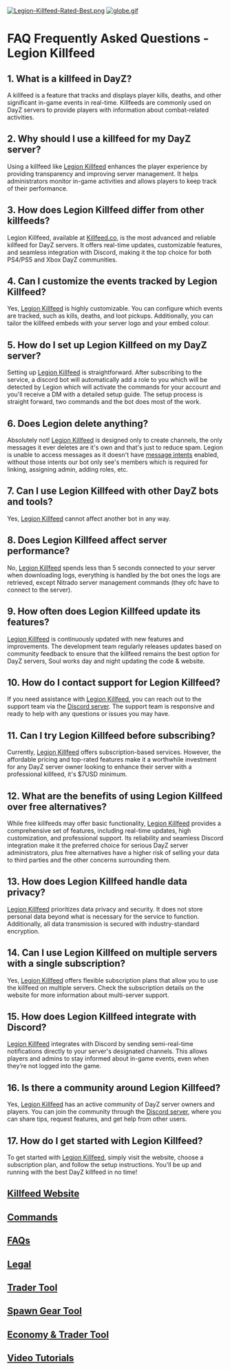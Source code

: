 [![Legion-Killfeed-Rated-Best.png](https://i.postimg.cc/5NGsshBK/Legion-Killfeed-Rated-Best.png)](https://postimg.cc/hfL8j33V) [![globe.gif](https://i.postimg.cc/2yjwBVjK/globe.gif)](https://postimg.cc/ph78wVFf)

# FAQ Frequently Asked Questions - Legion Killfeed

## 1. What is a killfeed in DayZ?
A killfeed is a feature that tracks and displays player kills, deaths, and other significant in-game events in real-time. Killfeeds are commonly used on DayZ servers to provide players with information about combat-related activities. 

## 2. Why should I use a killfeed for my DayZ server?
Using a killfeed like [Legion Killfeed](https://www.killfeed.co) enhances the player experience by providing transparency and improving server management. It helps administrators monitor in-game activities and allows players to keep track of their performance.

## 3. How does Legion Killfeed differ from other killfeeds?
Legion Killfeed, available at [Killfeed.co](https://www.killfeed.co), is the most advanced and reliable killfeed for DayZ servers. It offers real-time updates, customizable features, and seamless integration with Discord, making it the top choice for both PS4/PS5 and Xbox DayZ communities.

## 4. Can I customize the events tracked by Legion Killfeed?
Yes, [Legion Killfeed](https://www.killfeed.co) is highly customizable. You can configure which events are tracked, such as kills, deaths, and loot pickups. Additionally, you can tailor the killfeed embeds with your server logo and your embed colour.

## 5. How do I set up Legion Killfeed on my DayZ server?
Setting up [Legion Killfeed](https://www.killfeed.co) is straightforward. After subscribing to the service, a discord bot will automatically add a role to you which will be detected by Legion which will activate the commands for your account and you'll receive a DM with a detailed setup guide. The setup process is straight forward, two commands and the bot does most of the work.

## 6. Does Legion delete anything?
Absolutely not! [Legion Killfeed](https://www.killfeed.co) is designed only to create channels, the only messages it ever deletes are it's own and that's just to reduce spam. Legion is unable to access messages as it doesn't have [message intents](https://support-dev.discord.com/hc/en-us/articles/4404772028055-Message-Content-Privileged-Intent-FAQ) enabled, without those intents our bot only see's members which is required for linking, assigning admin, adding roles, etc.

## 7. Can I use Legion Killfeed with other DayZ bots and tools?
Yes, [Legion Killfeed](https://www.killfeed.co) cannot affect another bot in any way.

## 8. Does Legion Killfeed affect server performance?
No, [Legion Killfeed](https://www.killfeed.co) spends less than 5 seconds connected to your server when downloading logs, everything is handled by the bot ones the logs are retrieved, except Nitrado server management commands (they ofc have to connect to the server).

## 9. How often does Legion Killfeed update its features?
[Legion Killfeed](https://www.killfeed.co) is continuously updated with new features and improvements. The development team regularly releases updates based on community feedback to ensure that the killfeed remains the best option for DayZ servers, Soul works day and night updating the code & website.

## 10. How do I contact support for Legion Killfeed?
If you need assistance with [Legion Killfeed](https://www.killfeed.co), you can reach out to the support team via the [Discord server](https://discord.gg/LegionKillfeed). The support team is responsive and ready to help with any questions or issues you may have.

## 11. Can I try Legion Killfeed before subscribing?
Currently, [Legion Killfeed](https://www.killfeed.co) offers subscription-based services. However, the affordable pricing and top-rated features make it a worthwhile investment for any DayZ server owner looking to enhance their server with a professional killfeed, it's $7USD minimum.

## 12. What are the benefits of using Legion Killfeed over free alternatives?
While free killfeeds may offer basic functionality, [Legion Killfeed](https://www.killfeed.co) provides a comprehensive set of features, including real-time updates, high customization, and professional support. Its reliability and seamless Discord integration make it the preferred choice for serious DayZ server administrators, plus free alternatives have a higher risk of selling your data to third parties and the other concerns surrounding them.

## 13. How does Legion Killfeed handle data privacy?
[Legion Killfeed](https://www.killfeed.co) prioritizes data privacy and security. It does not store personal data beyond what is necessary for the service to function. Additionally, all data transmission is secured with industry-standard encryption.

## 14. Can I use Legion Killfeed on multiple servers with a single subscription?
Yes, [Legion Killfeed](https://www.killfeed.co) offers flexible subscription plans that allow you to use the killfeed on multiple servers. Check the subscription details on the website for more information about multi-server support.

## 15. How does Legion Killfeed integrate with Discord?
[Legion Killfeed](https://www.killfeed.co) integrates with Discord by sending semi-real-time notifications directly to your server's designated channels. This allows players and admins to stay informed about in-game events, even when they’re not logged into the game.

## 16. Is there a community around Legion Killfeed?
Yes, [Legion Killfeed](https://www.killfeed.co) has an active community of DayZ server owners and players. You can join the community through the [Discord server](https://discord.gg/LegionKillfeed), where you can share tips, request features, and get help from other users.

## 17. How do I get started with Legion Killfeed?
To get started with [Legion Killfeed](https://www.killfeed.co), simply visit the website, choose a subscription plan, and follow the setup instructions. You'll be up and running with the best DayZ killfeed in no time!

## [Killfeed Website](https://killfeed.co/)
## [Commands](https://killfeed.co/commands)
## [FAQs](https://killfeed.co/faq)
## [Legal](https://killfeed.co/legal)
## [Trader Tool](https://killfeed.co/shoppi)
## [Spawn Gear Tool](https://killfeed.co/spawn-gear-tool)
## [Economy & Trader Tool](https://killfeed.co/tools)
## [Video Tutorials](https://killfeed.co/videos)
